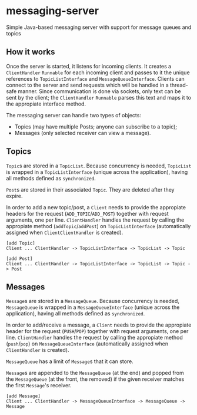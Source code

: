 messaging-server
================

Simple Java-based messaging server with support for message queues and topics

How it works
------------

Once the server is started, it listens for incoming clients. It creates a `ClientHandler`
`Runnable` for each incoming client and passes to it the unique references to
`TopicListInterface` and `MessageQueueInterface`. Clients can connect to
the server and send requests which will be handled in a thread-safe manner.
Since communication is done via
sockets, only text can be sent by the client; the `ClientHandler` `Runnable` parses
this text and maps it to the appropiate interface method.

The messaging server can handle two types of objects:

- Topics (may have multiple Posts; anyone can subscribe to a topic);
- Messages (only selected receiver can view a message).

Topics
------

`Topic`s are stored in a `TopicList`. Because concurrency is needed, `TopicList` is
wrapped in a `TopicListInterface` (unique across the application), having all
methods defined as `synchronized`.

`Post`s are stored in their associated `Topic`. They are deleted after they expire.

In order to add a new topic/post, a `Client` needs to provide the appropiate
headers for the request (`ADD_TOPIC`/`ADD_POST`) together with request
arguments, one per line. `ClientHandler` handles the request by calling the
appropiate method (`addTopic`/`addPost`) on `TopicListInterface`
(automatically assigned when `ClientClientHandler` is created).

```
[add Topic]
Client ... ClientHandler -> TopicListInterface -> TopicList -> Topic

[add Post]
Client ... ClientHandler -> TopicListInterface -> TopicList -> Topic -> Post
```

Messages
--------

`Message`s are stored in a `MessageQueue`. Because concurrency is needed,
`MessageQueue` is wrapped in a `MessageQueueInterface` (unique across the
application), having all methods defined as `synchronized`.

In order to add/receive a message, a `Client` needs to provide the appropiate
header for the request (`PUSH`/`POP`) together with request
arguments, one per line. `ClientHandler` handles the request by calling the
appropiate method (`push`/`pop`) on `MessageQueueInterface`
(automatically assigned when `ClientHandler` is created).

`MessageQueue` has a limit of `Message`s that it can store.

`Message`s are appended to the `MessageQueue` (at the end) and popped from the
`MessageQueue` (at the front, the removed) if the given receiver matches the
first `Message`'s receiver.

```
[add Message]
Client ... ClientHandler -> MessageQueueInterface -> MessageQueue -> Message
```
